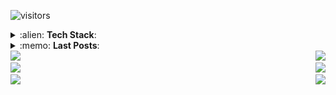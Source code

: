 ![visitors](https://visitor-badge.laobi.icu/badge?page_id=korayguler)

<details>
 <summary> :alien: <b>Tech Stack</b>: </summary>
<br>
<p align = "left">
 
<img src="https://raw.githubusercontent.com/korayguler/korayguler.github.io/master/icons/html5/html5-original-wordmark.svg" width="40px"/>  <img src="https://raw.githubusercontent.com/korayguler/korayguler.github.io/master/icons/css3/css3-original-wordmark.svg" width="40px"/>  <img src="https://raw.githubusercontent.com/korayguler/korayguler.github.io/master/icons/javascript/javascript-plain.svg" width="40px"/>  <img src="https://raw.githubusercontent.com/korayguler/korayguler.github.io/master/icons/react/react-original-wordmark.svg" width="40px"/>  <img src="https://raw.githubusercontent.com/korayguler/korayguler.github.io/master/icons/bootstrap/bootstrap-plain-wordmark.svg" width="40px"/>  <img src="https://raw.githubusercontent.com/korayguler/korayguler.github.io/master/icons/nodejs/nodejs-original.svg" width="40px"/>  <img src="https://raw.githubusercontent.com/korayguler/korayguler.github.io/master/icons/express/express-original.svg" width="40px"/>

<img src="https://raw.githubusercontent.com/korayguler/korayguler.github.io/master/icons/sass/sass-original.svg" width="40px"/>  <img src="https://raw.githubusercontent.com/korayguler/korayguler.github.io/master/icons/babel/babel-original.svg" width="40px"/>  <img src="https://raw.githubusercontent.com/korayguler/korayguler.github.io/master/icons/npm/npm-original-wordmark.svg" width="40px"/>  <img src="https://raw.githubusercontent.com/korayguler/korayguler.github.io/master/icons/gulp/gulp-plain.svg" width="40px"/><img src="https://raw.githubusercontent.com/korayguler/korayguler.github.io/master/icons/github/github-original.svg" width="30px"/>  <img src="https://raw.githubusercontent.com/korayguler/korayguler.github.io/master/icons/git/git-original.svg" width="30px"/>  <img src="https://raw.githubusercontent.com/korayguler/korayguler.github.io/master/icons/codepen/codepen-plain.svg" width="30px"/>  <img src="https://raw.githubusercontent.com/korayguler/korayguler.github.io/master/icons/photoshop/photoshop-plain.svg" width="30px"/>
</p>
</details>

<details>
 <summary> :memo: <b>Last Posts</b>: </summary>
<br>
<p align = "left">
<a target="_blank" href="https://korayguler.medium.com/gulp-sass-ve-browser-sync-ile-basit-geli%C5%9Ftirme-ortam%C4%B1-nas%C4%B1l-olu%C5%9Fturulur-99bb73fa097a">
 Gulp, Sass ve Browser-Sync ile basit geliştirme ortamı nasıl oluşturulur?
 </a>
</p>
</details>

<div>
 <span style="display:flex; justify-content:space-between;">
 <a style="margin-right:16px;" href="https://github.com/korayguler/live-exchange"><img src="https://github-readme-stats.vercel.app/api/pin/?username=korayguler&repo=live-exchange" /></a>
 <a href="https://github.com/korayguler/developer-portfolio"><img src="https://github-readme-stats.vercel.app/api/pin/?username=korayguler&repo=developer-portfolio" /></a>
 </span>
 
  <span style="display:flex; justify-content:space-between;">
 <a style="margin-right:16px;" href="https://github.com/korayguler/gulp-sass"><img src="https://github-readme-stats.vercel.app/api/pin/?username=korayguler&repo=gulp-sass" /></a>
 <a href="https://github.com/korayguler/vuex-todolist"><img src="https://github-readme-stats.vercel.app/api/pin/?username=korayguler&repo=vuex-todolist" /></a>
 </span>
 
  <span style="display:flex; justify-content:space-between;">
 <a style="margin-right:16px;"  href="https://github.com/korayguler/nodejs-auth-api"><img src="https://github-readme-stats.vercel.app/api/pin/?username=korayguler&repo=nodejs-auth-api" /></a>
 <a href="https://github.com/korayguler/genesis-portfolio-template"><img src="https://github-readme-stats.vercel.app/api/pin/?username=korayguler&repo=genesis-portfolio-template" /></a>
 </span>
 </div>

